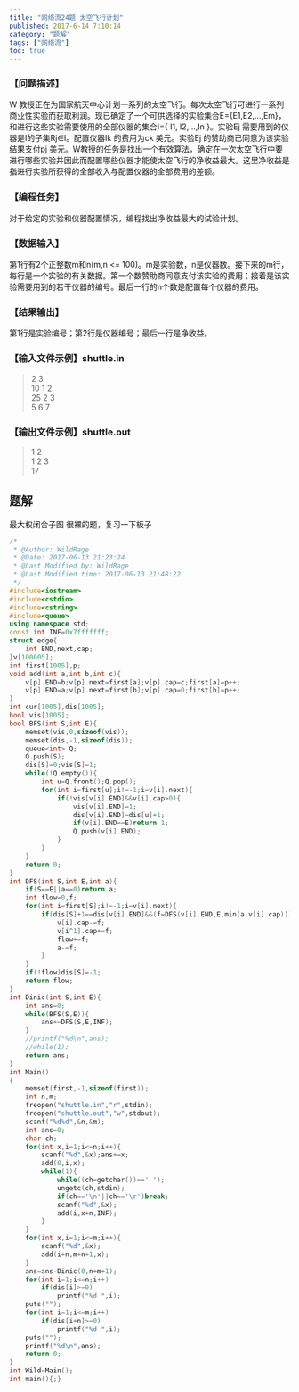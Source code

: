```yaml
---
title: "网络流24题 太空飞行计划"
published: 2017-6-14 7:10:14
category: "题解"
tags: ["网络流"]
toc: true
---
```

### 【问题描述】
W 教授正在为国家航天中心计划一系列的太空飞行。每次太空飞行可进行一系列商业性实验而获取利润。现已确定了一个可供选择的实验集合E={E1,E2,…,Em}，和进行这些实验需要使用的全部仪器的集合I={ I1, I2,…,In }。实验Ej 需要用到的仪器是I的子集Rj∈I。配置仪器Ik 的费用为ck 美元。实验Ej 的赞助商已同意为该实验结果支付pj 美元。W教授的任务是找出一个有效算法，确定在一次太空飞行中要进行哪些实验并因此而配置哪些仪器才能使太空飞行的净收益最大。这里净收益是指进行实验所获得的全部收入与配置仪器的全部费用的差额。
<!--more--> 
### 【编程任务】
对于给定的实验和仪器配置情况，编程找出净收益最大的试验计划。
### 【数据输入】
第1行有2个正整数m和n(m,n <= 100)。m是实验数，n是仪器数。接下来的m行，每行是一个实验的有关数据。第一个数赞助商同意支付该实验的费用；接着是该实验需要用到的若干仪器的编号。最后一行的n个数是配置每个仪器的费用。
### 【结果输出】
第1行是实验编号；第2行是仪器编号；最后一行是净收益。
### 【输入文件示例】shuttle.in
>2 3  
10 1 2  
25 2 3  
5 6 7  

### 【输出文件示例】shuttle.out
>1 2  
1 2 3  
17  

## 题解
最大权闭合子图
很裸的题，复习一下板子

```c++
/*
 * @Author: WildRage 
 * @Date: 2017-06-13 21:23:24 
 * @Last Modified by: WildRage
 * @Last Modified time: 2017-06-13 21:48:22
 */
#include<iostream>
#include<cstdio>
#include<cstring>
#include<queue>
using namespace std;
const int INF=0x7fffffff;
struct edge{
    int END,next,cap;
}v[100005];
int first[1005],p;
void add(int a,int b,int c){
    v[p].END=b;v[p].next=first[a];v[p].cap=c;first[a]=p++;
    v[p].END=a;v[p].next=first[b];v[p].cap=0;first[b]=p++;
}
int cur[1005],dis[1005];
bool vis[1005];
bool BFS(int S,int E){
    memset(vis,0,sizeof(vis));
    memset(dis,-1,sizeof(dis));
    queue<int> Q;
    Q.push(S);
    dis[S]=0;vis[S]=1;
    while(!Q.empty()){
        int u=Q.front();Q.pop();
        for(int i=first[u];i!=-1;i=v[i].next){
            if(!vis[v[i].END]&&v[i].cap>0){
                vis[v[i].END]=1;
                dis[v[i].END]=dis[u]+1;
                if(v[i].END==E)return 1;
                Q.push(v[i].END);
            }
        }
    }
    return 0;
}
int DFS(int S,int E,int a){
    if(S==E||a==0)return a;
    int flow=0,f;
    for(int i=first[S];i!=-1;i=v[i].next){
        if(dis[S]+1==dis[v[i].END]&&(f=DFS(v[i].END,E,min(a,v[i].cap)))>0){
            v[i].cap-=f;
            v[i^1].cap+=f;
            flow+=f;
            a-=f;
        }
    }
    if(!flow)dis[S]=-1;
    return flow;
}
int Dinic(int S,int E){
    int ans=0;
    while(BFS(S,E)){
        ans+=DFS(S,E,INF);
    }
    //printf("%d\n",ans);
    //while(1);
    return ans;
}
int Main()
{
    memset(first,-1,sizeof(first));
    int n,m;
    freopen("shuttle.in","r",stdin);
	freopen("shuttle.out","w",stdout);
    scanf("%d%d",&n,&m);
    int ans=0;
    char ch;
    for(int x,i=1;i<=n;i++){
        scanf("%d",&x);ans+=x;
        add(0,i,x);
        while(1){
            while((ch=getchar())==' ');
            ungetc(ch,stdin);
            if(ch=='\n'||ch=='\r')break;
            scanf("%d",&x);
            add(i,x+n,INF);
        }
    }
    for(int x,i=1;i<=m;i++){
        scanf("%d",&x);
        add(i+n,m+n+1,x);
    }
    ans=ans-Dinic(0,n+m+1);
    for(int i=1;i<=n;i++)
        if(dis[i]>=0)
            printf("%d ",i);
    puts("");
    for(int i=1;i<=m;i++)
        if(dis[i+n]>=0)
            printf("%d ",i);
    puts("");
    printf("%d\n",ans);
    return 0;
}
int Wild=Main();
int main(){;}
```
